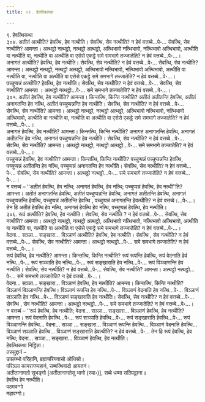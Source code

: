 ```yaml
---
title: ०९. हेवत्थिकथा

---
```

९. हेवत्थिकथा  
३०४. अतीतं अत्थीति? हेवत्थि, हेव नत्थीति। सेवत्थि, सेव नत्थीति? न हेवं वत्तब्बे…पे॰… सेवत्थि, सेव नत्थीति? आमन्ता। अत्थट्ठो नत्थट्ठो, नत्थट्ठो अत्थट्ठो, अत्थिभावो नत्थिभावो, नत्थिभावो अत्थिभावो, अत्थीति वा नत्थीति वा, नत्थीति वा अत्थीति वा एसेसे एकट्ठे समे समभागे तज्जातेति? न हेवं वत्तब्बे…पे॰…।  
अनागतं अत्थीति? हेवत्थि, हेव नत्थीति। सेवत्थि, सेव नत्थीति? न हेवं वत्तब्बे…पे॰… सेवत्थि, सेव नत्थीति? आमन्ता। अत्थट्ठो नत्थट्ठो, नत्थट्ठो अत्थट्ठो, अत्थिभावो नत्थिभावो, नत्थिभावो अत्थिभावो, अत्थीति वा नत्थीति वा, नत्थीति वा अत्थीति वा एसेसे एकट्ठे समे समभागे तज्जातेति? न हेवं वत्तब्बे…पे॰…।  
पच्चुप्पन्नं अत्थीति? हेवत्थि, हेव नत्थीति। सेवत्थि, सेव नत्थीति? न हेवं वत्तब्बे…पे॰… सेवत्थि, सेव नत्थीति? आमन्ता । अत्थट्ठो नत्थट्ठो…पे॰… समे समभागे तज्जातेति? न हेवं वत्तब्बे…पे॰…।  
३०५. अतीतं हेवत्थि, हेव नत्थीति? आमन्ता। किन्तत्थि, किन्ति नत्थीति? अतीतं अतीतन्ति हेवत्थि, अतीतं अनागतन्ति हेव नत्थि, अतीतं पच्चुप्पन्नन्ति हेव नत्थीति। सेवत्थि, सेव नत्थीति? न हेवं वत्तब्बे…पे॰… सेवत्थि, सेव नत्थीति? आमन्ता। अत्थट्ठो नत्थट्ठो, नत्थट्ठो अत्थट्ठो, अत्थिभावो नत्थिभावो, नत्थिभावो अत्थिभावो, अत्थीति वा नत्थीति वा, नत्थीति वा अत्थीति वा एसेसे एकट्ठे समे समभागे तज्जातेति? न हेवं वत्तब्बे…पे॰…।  
अनागतं हेवत्थि, हेव नत्थीति? आमन्ता। किन्तत्थि, किन्ति नत्थीति? अनागतं अनागतन्ति हेवत्थि, अनागतं अतीतन्ति हेव नत्थि, अनागतं पच्चुप्पन्नन्ति हेव नत्थीति। सेवत्थि, सेव नत्थीति? न हेवं वत्तब्बे…पे॰… सेवत्थि, सेव नत्थीति? आमन्ता। अत्थट्ठो नत्थट्ठो, नत्थट्ठो अत्थट्ठो…पे॰… समे समभागे तज्जातेति? न हेवं वत्तब्बे…पे॰…।  
पच्चुप्पन्नं हेवत्थि, हेव नत्थीति? आमन्ता। किन्तत्थि, किन्ति नत्थीति? पच्चुप्पन्नं पच्चुप्पन्नन्ति हेवत्थि, पच्चुप्पन्नं अतीतन्ति हेव नत्थि, पच्चुप्पन्नं अनागतन्ति हेव नत्थीति। सेवत्थि, सेव नत्थीति? न हेवं वत्तब्बे…पे॰… सेवत्थि, सेव नत्थीति? आमन्ता। अत्थट्ठो नत्थट्ठो…पे॰… समे समभागे तज्जातेति? न हेवं वत्तब्बे…पे॰…।  
न वत्तब्बं – ‘‘अतीतं हेवत्थि, हेव नत्थि; अनागतं हेवत्थि, हेव नत्थि; पच्चुप्पन्नं हेवत्थि, हेव नत्थी’’ति? आमन्ता। अतीतं अनागतन्ति हेवत्थि, अतीतं पच्चुप्पन्नन्ति हेवत्थि, अनागतं अतीतन्ति हेवत्थि, अनागतं पच्चुप्पन्नन्ति हेवत्थि, पच्चुप्पन्नं अतीतन्ति हेवत्थि , पच्चुप्पन्नं अनागतन्ति हेवत्थीति? न हेवं वत्तब्बे।…पे॰…। तेन हि अतीतं हेवत्थि हेव नत्थि, अनागतं हेवत्थि हेव नत्थि, पच्चुप्पन्नं हेवत्थि, हेव नत्थीति।  
३०६. रूपं अत्थीति? हेवत्थि, हेव नत्थीति। सेवत्थि, सेव नत्थीति ? न हेवं वत्तब्बे…पे॰… सेवत्थि, सेव नत्थीति? आमन्ता। अत्थट्ठो नत्थट्ठो, नत्थट्ठो अत्थट्ठो, अत्थिभावो नत्थिभावो, नत्थिभावो अत्थिभावो, अत्थीति वा नत्थीति वा, नत्थीति वा अत्थीति वा एसेसे एकट्ठे समे समभागे तज्जातेति? न हेवं वत्तब्बे…पे॰…।  
वेदना… सञ्ञा… सङ्खारा… विञ्ञाणं अत्थीति? हेवत्थि, हेव नत्थीति। सेवत्थि , सेव नत्थीति? न हेवं वत्तब्बे…पे॰… सेवत्थि, सेव नत्थीति? आमन्ता। अत्थट्ठो नत्थट्ठो…पे॰… समे समभागे तज्जातेति? न हेवं वत्तब्बे…पे॰…।  
रूपं हेवत्थि, हेव नत्थीति? आमन्ता। किन्तत्थि, किन्ति नत्थीति? रूपं रूपन्ति हेवत्थि, रूपं वेदनाति हेवं नत्थि…पे॰… रूपं सञ्ञाति हेव नत्थि…पे॰… रूपं सङ्खाराति हेव नत्थि…पे॰… रूपं विञ्ञाणन्ति हेव नत्थीति। सेवत्थि, सेव नत्थीति? न हेवं वत्तब्बे…पे॰… सेवत्थि, सेव नत्थीति? आमन्ता। अत्थट्ठो नत्थट्ठो…पे॰… समे समभागे तज्जातेति? न हेवं वत्तब्बे…पे॰…।  
वेदना… सञ्ञा… सङ्खारा… विञ्ञाणं हेवत्थि, हेव नत्थीति? आमन्ता। किन्तत्थि, किन्ति नत्थीति? विञ्ञाणं विञ्ञाणन्ति हेवत्थि। विञ्ञाणं रूपन्ति हेव नत्थि…पे॰… विञ्ञाणं वेदनाति हेव नत्थि…पे॰… विञ्ञाणं सञ्ञाति हेव नत्थि…पे॰… विञ्ञाणं सङ्खाराति हेव नत्थीति। सेवत्थि, सेव नत्थीति? न हेवं वत्तब्बे…पे॰… सेवत्थि , सेव नत्थीति? आमन्ता। अत्थट्ठो नत्थट्ठो…पे॰… समे समभागे तज्जातेति? न हेवं वत्तब्बे…पे॰…।  
न वत्तब्बं – ‘‘रूपं हेवत्थि, हेव नत्थीति; वेदना… सञ्ञा… सङ्खारा… विञ्ञाणं हेवत्थि, हेव नत्थीति? आमन्ता। रूपं वेदनाति हेवत्थि…पे॰… रूपं सञ्ञाति हेवत्थि…पे॰… रूपं सङ्खाराति हेवत्थि…पे॰… रूपं विञ्ञाणन्ति हेवत्थि… वेदना… सञ्ञा … सङ्खारा… विञ्ञाणं रूपन्ति हेवत्थि… विञ्ञाणं वेदनाति हेवत्थि… विञ्ञाणं सञ्ञाति हेवत्थि… विञ्ञाणं सङ्खाराति हेवत्थीति? न हेवं वत्तब्बे…पे॰… तेन हि रूपं हेवत्थि, हेव नत्थि; वेदना… सञ्ञा… सङ्खारा… विञ्ञाणं हेवत्थि, हेव नत्थीति।  
हेवत्थिकथा निट्ठिता।  
तस्सुद्दानं –  
उपलब्भो परिहानि, ब्रह्मचरियवासो ओधिसो।  
परिञ्ञा कामरागप्पहानं, सब्बत्थिवादो आयतनं।  
अतीतानागतो सुभङ्गो [अतीतानागतेसु भागो (स्या॰)], सब्बे धम्मा सतिपट्ठाना॥  
हेवत्थि हेव नत्थीति।  
पठमवग्गो  
महावग्गो।  